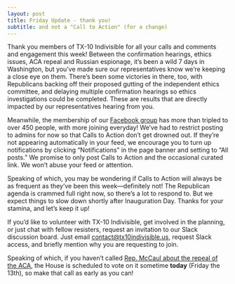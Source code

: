 ```yaml
---
layout: post
title: Friday Update - thank you!
subtitle: and not a "Call to Action" (for a change)
---
```


Thank you members of TX-10 Indivisible for all your calls and comments
and engagement this week! Between the confirmation hearings, ethics
issues, ACA repeal and Russian espionage, it’s been a wild 7 days
in Washington, but you’ve made sure our representatives know we’re
keeping a close eye on them. There’s been some victories in there, too,
with Republicans backing off their proposed gutting of the independent
ethics committee, and delaying multiple confirmation hearings so ethics
investigations could be completed. These are results that are directly
impacted by our representatives hearing from you.

Meanwhile, the membership of our [Facebook
group](https://www.facebook.com/groups/381205945554014/) has more than
tripled to over 450 people, with more joining everyday! We’ve had to
restrict posting to admins for now so that Calls to Action don’t get
drowned out. If they’re not appearing automatically in your feed, we
encourage you to turn up notifications by clicking “Notifications”
in the page banner and setting to “All posts.” We promise to only
post Calls to Action and the occasional curated link. We won’t abuse
your feed or attention.

Speaking of which, you may be wondering if Calls to Action will always be
as frequent as they’ve been this week—definitely not! The Republican
agenda is crammed full right now, so there’s a lot to respond to. But
we expect things to slow down shortly after Inauguration Day. Thanks
for your stamina, and let’s keep it up!

If you’d like to volunteer with TX-10 Indivisible, get
involved in the planning, or just chat with fellow resisters,
request an invitation to our Slack discussion board. Just email
[contact@tx10indivisible.us](mailto:contact@tx10indivisible.us), request Slack
access, and briefly mention why you are requesting to join.

Speaking of which, if you haven’t called [Rep. McCaul about the repeal
of the ACA](/2017-01-13-article01), the House is scheduled to vote on it sometime **today**
(Friday the 13th), so make that call as early as you can!
